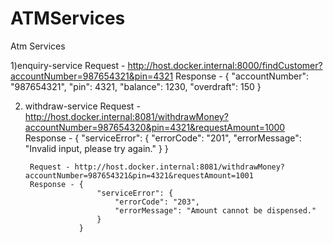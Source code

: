 # ATMServices
Atm Services

1)enquiry-service 
		Request - http://host.docker.internal:8000/findCustomer?accountNumber=987654321&pin=4321
		Response - {
                     "accountNumber": "987654321",
                     "pin": 4321,
                     "balance": 1230,
                     "overdraft": 150
                   }

2) withdraw-service
		Request - http://host.docker.internal:8081/withdrawMoney?accountNumber=987654320&pin=4321&requestAmount=1000
	    Response - {
					"serviceError": {
                       "errorCode": "201",
                       "errorMessage": "Invalid input, please try again."
					}
	               }

		Request - http://host.docker.internal:8081/withdrawMoney?accountNumber=987654321&pin=4321&requestAmount=1001
        Response - {
                       "serviceError": {
                           "errorCode": "203",
                           "errorMessage": "Amount cannot be dispensed."
                       }
                   }